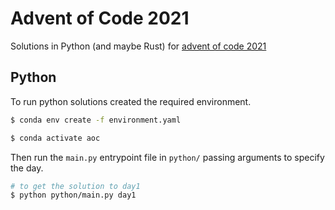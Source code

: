 # Advent of Code 2021

Solutions in Python (and maybe Rust) for [advent of code 2021](https://adventofcode.com/)


## Python

To run python solutions created the required environment.

```bash
$ conda env create -f environment.yaml

$ conda activate aoc
```

Then run the `main.py` entrypoint file in `python/` passing arguments to specify the day.

```bash
# to get the solution to day1
$ python python/main.py day1
```

